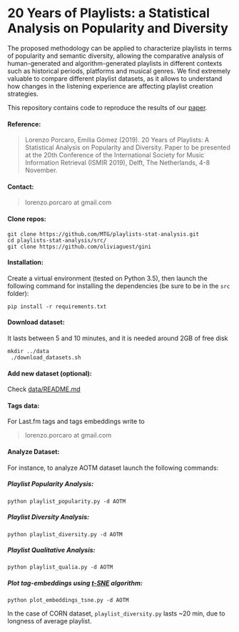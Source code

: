 # 20 Years of Playlists: a Statistical Analysis on Popularity and Diversity

The proposed methodology can be applied to characterize playlists in terms of popularity and semantic diversity, allowing the comparative analysis of human-generated and algorithm-generated playlists in different contexts such as historical periods, platforms and musical genres. We find extremely valuable to compare different playlist datasets, as it allows to understand how changes in the listening experience are affecting playlist creation strategies.

This repository contains code to reproduce the results of our [paper](http://mtg.upf.edu/node/3959).

#### Reference:
> Lorenzo Porcaro, Emilia Gómez (2019). 20 Years of Playlists: A Statistical Analysis on Popularity and Diversity. Paper to be presented at the 20th Conference of the International Society for Music Information Retrieval (ISMIR 2019), Delft, The Netherlands, 4-8 November.

#### Contact:
>lorenzo.porcaro at gmail.com

#### Clone repos:
```
git clone https://github.com/MTG/playlists-stat-analysis.git
cd playlists-stat-analysis/src/
git clone https://github.com/oliviaguest/gini
```

#### Installation:
Create a virtual environment (tested on Python 3.5), then launch the following command for installing the dependencies (be sure to be in the `src` folder):
 ```
pip install -r requirements.txt
 ```
 
 #### Download dataset:
 It lasts between 5 and 10 minutes, and it is needed around 2GB of free disk
 ```
 mkdir ../data
  ./download_datasets.sh
```

 #### Add new dataset (optional):
 Check [data/README.md](https://github.com/LPorcaro/playlist/blob/master/data/README.md)

 #### Tags data:
For Last.fm tags and tags embeddings write to 
> lorenzo.porcaro at gmail.com

 #### Analyze Dataset:
 For instance, to analyze AOTM dataset launch the following commands: 
 
##### Playlist Popularity Analysis:
```
python playlist_popularity.py -d AOTM
```
##### Playlist Diversity Analysis:
```
python playlist_diversity.py -d AOTM
```
##### Playlist Qualitative Analysis:
```
python playlist_qualia.py -d AOTM 
```
##### Plot tag-embeddings using [t-SNE](https://lvdmaaten.github.io/tsne/) algorithm:
```
python plot_embeddings_tsne.py -d AOTM
```
In the case of CORN dataset, `playlist_diversity.py` lasts ~20 min, due to longness of average playlist.
